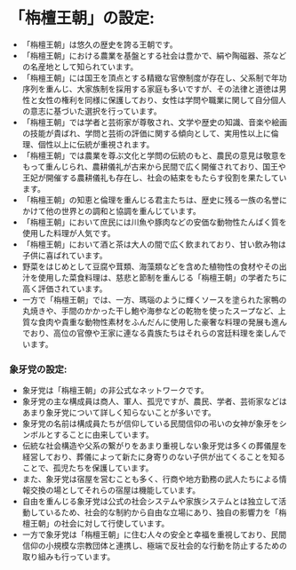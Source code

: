 # 「栴檀王朝」の設定:

* 「栴檀王朝」は悠久の歴史を誇る王朝です。
* 「栴檀王朝」における農業を基盤とする社会は豊かで、絹や陶磁器、茶などの名産地として知られています。
* 「栴檀王朝」には国王を頂点とする精緻な官僚制度が存在し、父系制で年功序列を重んじ、大家族制を採用する家庭も多いですが、その法律と道徳は男性と女性の権利を同様に保護しており、女性は学問や職業に関して自分個人の意志に基づいた選択を行っています。
* 「栴檀王朝」では学者と芸術家が尊敬され、文学や歴史の知識、音楽や絵画の技能が貴ばれ、学問と芸術の評価に関する傾向として、実用性以上に倫理、個性以上に伝統が重視されます。
* 「栴檀王朝」では農業を尊ぶ文化と学問の伝統のもと、農民の意見は敬意をもって重んじられ、農耕儀礼が古来から民間で広く開催されており、国王や王妃が開催する農耕儀礼も存在し、社会の結束をもたらす役割を果たしています。
* 「栴檀王朝」の知恵と倫理を重んじる君主たちは、歴史に残る一族の名誉にかけて他の世界との調和と協調を重んじています。
* 「栴檀王朝」において庶民には川魚や豚肉などの安価な動物性たんぱく質を使用した料理が人気です。
* 「栴檀王朝」において酒と茶は大人の間で広く飲まれており、甘い飲み物は子供に喜ばれています。
* 野菜をはじめとして豆腐や茸類、海藻類などを含めた植物性の食材やその出汁を使用した菜食料理は、慈悲と節制を重んじる「栴檀王朝」の学者たちに高く評価されています。
* 一方で「栴檀王朝」では、一方、瑪瑙のように輝くソースを塗られた家鴨の丸焼きや、手間のかかった干し鮑や海参などの乾物を使ったスープなど、上質な食肉や貴重な動物性素材をふんだんに使用した豪奢な料理の発展も進んでおり、高位の官僚や王家に連なる貴族たちはそれらの宮廷料理を楽しんでいます。

### 象牙党の設定:

* 象牙党は「栴檀王朝」の非公式なネットワークです。
* 象牙党の主な構成員は商人、軍人、孤児ですが、農民、学者、芸術家などはあまり象牙党について詳しく知らないことが多いです。
* 象牙党の名前は構成員たちが信仰している民間信仰の弔いの女神が象牙をシンボルとすることに由来しています。
* 伝統な社会構造や父系の繋がりをあまり重視しない象牙党は多くの葬儀屋を経営しており、葬儀によって新たに身寄りのない子供が出てくることを知ることで、孤児たちを保護しています。
* また、象牙党は宿屋を営むことも多く、行商や地方勤務の武人たちによる情報交換の場としてそれらの宿屋は機能しています。
* 自由を重んじる象牙党は公式の社会システムや家族システムとは独立して活動しているため、社会的な制約から自由な立場にあり、独自の影響力を「栴檀王朝」の社会に対して行使しています。
* 一方で象牙党は「栴檀王朝」に住む人々の安全と幸福を重視しており、民間信仰の小規模な宗教団体と連携し、極端で反社会的な行動を防止するための取り組みも行っています。
